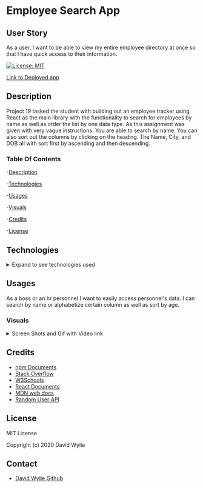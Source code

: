 # Employee Search App


## User Story
As a user, I want to be able to view my entire employee directory at once so that I have quick access to their information.

[![License: MIT](https://img.shields.io/badge/License-MIT-yellow.svg)](https://opensource.org/licenses/MIT)



[Link to Deployed app](https://wyliedavid1984.github.io/employeeSearch/)

## Description 

Project 19 tasked the student with building out an employee tracker using React as the main library with the functionality to search for employees by name as well as order the list by one data type. As this assignment was given with very vague instructions. You are able to search by name. You can also sort out the columns by clicking on the heading. The Name, City, and DOB all with sort first by ascending and then descending.

### Table Of Contents

-[Description](#Description)

-[Technologies](#Technologies)
   
-[Usages](#Usages)

-[Visuals](#Visuals)

-[Credits](#Credits)

-[License](#License) 

## Technologies

<details>
<summary>Expand to see technologies used</summary>

## Javascript

Javascript was used to put everything together. We implemented the npm react. It allowed us to make a single page application. I made use of a lot of array methods in this particular app. I used both the sort and filter method to help with how the table data is display on the screen.  I used the map method to create dynamic elements.

## React

React did a lot of heavy lifting for this application. The whole application was created using react. We start off with the index page that is where we start with our connections to a div in the index.html. The rest of how our application looks relies on App.js. The script files that start with a capital letter are called components. They This is how we add content dynamically. We import different components to display the page. Depending on what is occurring on the page different things will display. There are event listeners, onChange, onClick, onSubmit and each on can be programmed to do different things. I make uses of onChange and onClick so while you type in the input search field the displayed rows will filter out names matching the letters. Or if you click on the table head buttons they will sort by ascending and descending. We also make use of states to help gather data and set data. States for this particular app are only used on class instances and we pass those states along to their children elements. 

### NPM

I used npm to install the following dependencies react, gh-pages, bootstrap, axios. 

#### **axios**

I used axios to make api get request to access data from the random user api.

## HTML

With React there was only the need of a single index page. The app actually works as a single page so there wasn't a need for more than on display.

## CSS

I used a mix of bootstrap classes as well as react ability to style in each component.

</details>

## Usages

As a boss or an hr personnel I want to easily access personnel's data. I can search by name or alphabetize certain column as well as sort by age.

### Visuals

<details>
<summary>Screen Shots and Gif with Video link</summary>

![Before Data](./public/assets/img/beforeData.png)

![With Data](./public/assets/img/withData.png)


Click on the gif to be linked to the video

[![Gif of video](./public/assets/img/budget.gif)](https://drive.google.com/file/d/12Aggf5kWRxrdSZCopDG7waL74Cc5FT8E/view)


</details>

## Credits

* [npm Documents](https://www.npmjs.com/)
* [Stack Overflow](https://stackoverflow.com/)
* [W3Schools](https://www.w3schools.com/sql/default.asp)
* [React Documents](https://reactjs.org/docs/getting-started.html)
* [MDN web docs](https://developer.mozilla.org/en-us/docs/Web/JavaScript/Reference/Global_Objects/Array/@@unscopables)
* [Random User API](https://randomuser.me/)

## License

MIT License

Copyright (c) 2020 David Wylie

## Contact

* [David Wylie Github](https://github.com/wyliedavid1984)